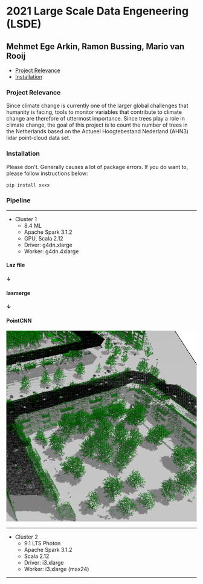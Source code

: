 # 2021 Large Scale Data Engeneering (LSDE)
## Mehmet Ege Arkin, Ramon Bussing, Mario van Rooij


- [Project Relevance](#project-relevance)
- [Installation](#installation)

### Project Relevance
Since climate change is currently one of the larger global challenges that humanity is facing, tools to monitor variables
that contribute to climate change are therefore of uttermost importance. Since trees play a role in climate change, the
goal of this project is to count the number of trees in the Netherlands based on the Actueel Hoogtebestand Nederland
(AHN3) lidar point-cloud data set.

### Installation
Please don't. Generally causes a lot of package errors. If you do want to, please follow instructions below:

```
pip install xxxx
```

### Pipeline


---------------
- Cluster 1
    - 8.4 ML
    - Apache Spark 3.1.2
    - GPU, Scala 2.12
    - Driver: g4dn.xlarge
    - Worker: g4dn.4xlarge
#### Laz file
#### &#8595;
#### lasmerge
#### &#8595;
#### PointCNN
![PointCNN result](/assets/images/pointCNN.png)

--------------

- Cluster 2
    - 9.1 LTS Photon
    - Apache Spark 3.1.2
    - Scala 2.12
    - Driver: i3.xlarge
    - Worker: i3.xlarge (max24)


--------------
